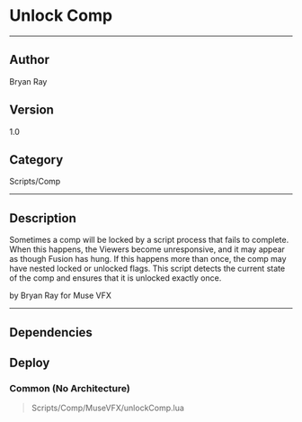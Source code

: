 # Unlock Comp
___

## Author
Bryan Ray

## Version
1.0

## Category
Scripts/Comp

___

## Description
<p>Sometimes a comp will be locked by a script process that fails to complete. When this happens, the Viewers become unresponsive, and it may appear as though Fusion has hung. If this happens more than once, the comp may have nested locked or unlocked flags. This script detects the current state of the comp and ensures that it is unlocked exactly once.</p>

<p>by Bryan Ray for Muse VFX</p>

___

## Dependencies

## Deploy

### Common (No Architecture)

> Scripts/Comp/MuseVFX/unlockComp.lua  
